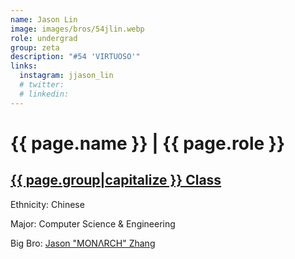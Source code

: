```yaml
---
name: Jason Lin
image: images/bros/54jlin.webp
role: undergrad
group: zeta
description: "#54 'VIRTUOSO'"
links:
  instagram: jjason_lin
  # twitter: 
  # linkedin: 
---
```


# {{ page.name }} | {{ page.role }} 
    
## [{{ page.group|capitalize }} Class](/brothers/{{page.group}}s)
    
Ethnicity: Chinese

Major: Computer Science & Engineering

Big Bro: [Jason "MONΛRCH" Zhang](28jzhang)
